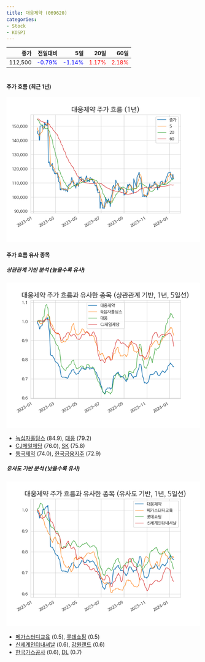 ```yaml
---
title: 대웅제약 (069620)
categories:
- Stock
- KOSPI
---
```


|종가|전일대비|5일|20일|60일|
|---:|-------:|--:|---:|---:|
|112,500|<span style="color: blue">-0.79%</span>|<span style="color: blue">-1.14%</span>|<span style="color: red">1.17%</span>|<span style="color: red">2.18%</span>|

<!-- more -->
#
#### 주가 흐름 (최근 1년)
![069620](/assets/images/stock/069620.png)


#### 주가 흐름 유사 종목


##### 상관관계 기반 분석 (높을수록 유사)
![069620](/assets/images/stock/069620_corr.png)
- [녹십자홀딩스](/005250/) (84.9), [대웅](/003090/) (79.2)
- [CJ제일제당](/097950/) (76.0), [SK](/034730/) (75.8)
- [동국제약](/086450/) (74.0), [한국금융지주](/071050/) (72.9)


##### 유사도 기반 분석 (낮을수록 유사)	
![069620](/assets/images/stock/069620_sim.png)
- [메가스터디교육](/215200/) (0.5), [롯데쇼핑](/023530/) (0.5)
- [신세계인터내셔날](/031430/) (0.6), [강원랜드](/035250/) (0.6)
- [한국가스공사](/036460/) (0.6), [DL](/000210/) (0.7)
